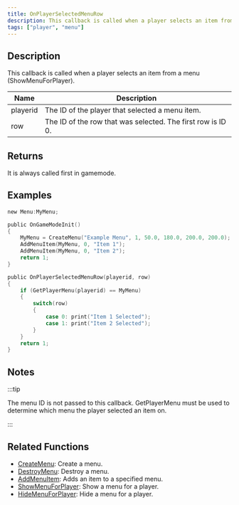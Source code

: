 ```yaml
---
title: OnPlayerSelectedMenuRow
description: This callback is called when a player selects an item from a menu (ShowMenuForPlayer).
tags: ["player", "menu"]
---
```


## Description

This callback is called when a player selects an item from a menu (ShowMenuForPlayer).

| Name     | Description                                                 |
| -------- | ----------------------------------------------------------- |
| playerid | The ID of the player that selected a menu item.             |
| row      | The ID of the row that was selected. The first row is ID 0. |

## Returns

It is always called first in gamemode.

## Examples

```c
new Menu:MyMenu;

public OnGameModeInit()
{
    MyMenu = CreateMenu("Example Menu", 1, 50.0, 180.0, 200.0, 200.0);
    AddMenuItem(MyMenu, 0, "Item 1");
    AddMenuItem(MyMenu, 0, "Item 2");
    return 1;
}

public OnPlayerSelectedMenuRow(playerid, row)
{
    if (GetPlayerMenu(playerid) == MyMenu)
    {
        switch(row)
        {
            case 0: print("Item 1 Selected");
            case 1: print("Item 2 Selected");
        }
    }
    return 1;
}
```

## Notes

:::tip

The menu ID is not passed to this callback. GetPlayerMenu must be used to determine which menu the player selected an item on.

:::

## Related Functions

- [CreateMenu](../functions/CreateMenu.md): Create a menu.
- [DestroyMenu](../functions/DestroyMenu.md): Destroy a menu.
- [AddMenuItem](../functions/AddMenuItem.md): Adds an item to a specified menu.
- [ShowMenuForPlayer](../functions/ShowMenuForPlayer.md): Show a menu for a player.
- [HideMenuForPlayer](../functions/HideMenuForPlayer.md): Hide a menu for a player.
